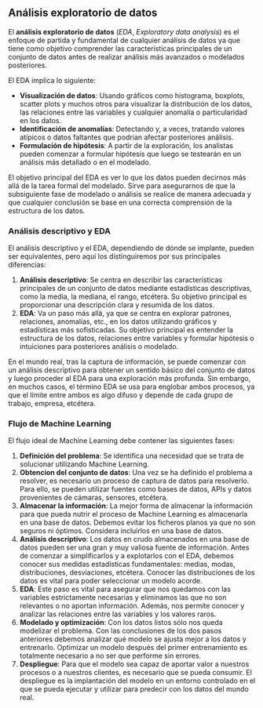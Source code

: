 ## Análisis exploratorio de datos

El **análisis exploratorio de datos** (*EDA*, *Exploratory data analysis*) es el enfoque de partida y fundamental de cualquier análisis de datos ya que tiene como objetivo comprender las características principales de un conjunto de datos antes de realizar análisis más avanzados o modelados posteriores.

El EDA implica lo siguiente:

- **Visualización de datos**: Usando gráficos como histograma, boxplots, scatter plots y muchos otros para visualizar la distribución de los datos, las relaciones entre las variables y cualquier anomalía o particularidad en los datos.
- **Identificación de anomalías**: Detectando y, a veces, tratando valores atípicos o datos faltantes que podrían afectar posteriores análisis.
- **Formulación de hipótesis**: A partir de la exploración, los analistas pueden comenzar a formular hipótesis que luego se testearán en un análisis más detallado o en el modelado.

El objetivo principal del EDA es ver lo que los datos pueden decirnos más allá de la tarea formal del modelado. Sirve para asegurarnos de que la subsiguiente fase de modelado o análisis se realice de manera adecuada y que cualquier conclusión se base en una correcta comprensión de la estructura de los datos.

### Análisis descriptivo y EDA

El análisis descriptivo y el EDA, dependiendo de dónde se implante, pueden ser equivalentes, pero aquí los distinguiremos por sus principales diferencias:

1. **Análisis descriptivo**: Se centra en describir las características principales de un conjunto de datos mediante estadísticas descriptivas, como la media, la mediana, el rango, etcétera. Su objetivo principal es proporcionar una descripción clara y resumida de los datos.
2. **EDA**: Va un paso más allá, ya que se centra en explorar patrones, relaciones, anomalías, etc., en los datos utilizando gráficos y estadísticas más sofisticadas. Su objetivo principal es entender la estructura de los datos, relaciones entre variables y formular hipótesis o intuiciones para posteriores análisis o modelado.

En el mundo real, tras la captura de información, se puede comenzar con un análisis descriptivo para obtener un sentido básico del conjunto de datos y luego proceder al EDA para una exploración más profunda. Sin embargo, en muchos casos, el término EDA se usa para englobar ambos procesos, ya que el límite entre ambos es algo difuso y depende de cada grupo de trabajo, empresa, etcétera.

### Flujo de Machine Learning

El flujo ideal de Machine Learning debe contener las siguientes fases:

1. **Definición del problema**: Se identifica una necesidad que se trata de solucionar utilizando Machine Learning.
2. **Obtencion del conjunto de datos**: Una vez se ha definido el problema a resolver, es necesario un proceso de captura de datos para resolverlo. Para ello, se pueden utilizar fuentes como bases de datos, APIs y datos provenientes de cámaras, sensores, etcétera.
3. **Almacenar la información**: La mejor forma de almacenar la información para que pueda nutrir el proceso de Machine Learning es almacenarla en una base de datos. Debemos evitar los ficheros planos ya que no son seguros ni óptimos. Considera incluirlos en una base de datos.
4. **Análisis descriptivo**: Los datos en crudo almacenados en una base de datos pueden ser una gran y muy valiosa fuente de información. Antes de comenzar a simplificarlos y a explotarlos con el EDA, debemos conocer sus medidas estadísticas fundamentales: medias, modas, distribuciones, desviaciones, etcétera. Conocer las distribuciones de los datos es vital para poder seleccionar un modelo acorde.
5. **EDA**: Este paso es vital para asegurar que nos quedamos con las variables estrictamente necesarias y eliminamos las que no son relevantes o no aportan información. Además, nos permite conocer y analizar las relaciones entre las variables y los valores raros.
6. **Modelado y optimización**: Con los datos listos sólo nos queda modelizar el problema. Con las conclusiones de los dos pasos anteriores debemos analizar qué modelo se ajusta mejor a los datos y entrenarlo. Optimizar un modelo después del primer entrenamiento es totalmente necesario a no ser que performe sin errores.
7. **Despliegue**: Para que el modelo sea capaz de aportar valor a nuestros procesos o a nuestros clientes, es necesario que se pueda consumir. El despliegue es la implantación del modelo en un entorno controlado en el que se pueda ejecutar y utilizar para predecir con los datos del mundo real.